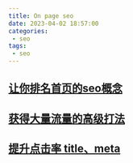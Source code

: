 ```yaml
---
title: On page seo
date: 2023-04-02 18:57:00
categories:
 - seo
tags:
 - seo
---
```


## [让你排名首页的seo概念](/views/seo/seo-page-rank)

## [获得大量流量的高级打法](/views/seo/seo-flow)

## [提升点击率 title、meta](/views/seo/seo-click-rate)